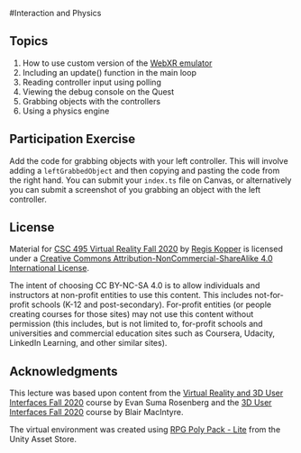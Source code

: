 #Interaction and Physics

## Topics

1. How to use custom version of the [WebXR emulator](https://github.com/illusioneering/WebXR-emulator-extension)
2. Including an update() function in the main loop
3. Reading controller input using polling
4. Viewing the debug console on the Quest
5. Grabbing objects with the controllers
6. Using a physics engine

## Participation Exercise

Add the code for grabbing objects with your left controller.  This will involve adding a `leftGrabbedObject` and then copying and pasting the code from the right hand.  You can submit your `index.ts` file on Canvas, or alternatively you can submit a screenshot of you grabbing an object with the left controller.

## License

Material for [CSC 495 Virtual Reality Fall 2020](https://github.com/csc495-vr-f2022/) by [Regis Kopper](https://regiskopper.com/) is licensed under a [Creative Commons Attribution-NonCommercial-ShareAlike 4.0 International License](http://creativecommons.org/licenses/by-nc-sa/4.0/).

The intent of choosing CC BY-NC-SA 4.0 is to allow individuals and instructors at non-profit entities to use this content.  This includes not-for-profit schools (K-12 and post-secondary). For-profit entities (or people creating courses for those sites) may not use this content without permission (this includes, but is not limited to, for-profit schools and universities and commercial education sites such as Coursera, Udacity, LinkedIn Learning, and other similar sites).   

## Acknowledgments

This lecture was based upon content from the [Virtual Reality and 3D User Interfaces Fall 2020](https://github.com/CSCI-5619-Fall-2020) course by Evan Suma Rosenberg and the [3D User Interfaces Fall 2020](https://github.blairmacintyre.me/3dui-class-f20) course by Blair MacIntyre.

The virtual environment was created using [RPG Poly Pack - Lite](https://assetstore.unity.com/packages/3d/environments/landscapes/rpg-poly-pack-lite-148410) from the Unity Asset Store.